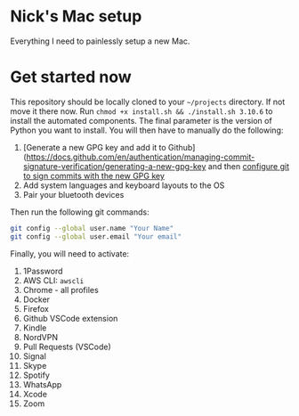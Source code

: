 # Nick's Mac setup

Everything I need to painlessly setup a new Mac.

# Get started now

This repository should be locally cloned to your `~/projects` directory. If not move it
there now. Run `chmod +x install.sh && ./install.sh 3.10.6` to install the automated
components. The final parameter is the version of Python you want to install. You will
then have to manually do the following:

1. [Generate a new GPG key and add it to
   Github](https://docs.github.com/en/authentication/managing-commit-signature-verification/generating-a-new-gpg-key
   and then
   [configure git to sign commits with the new GPG key](https://docs.github.com/en/authentication/managing-commit-signature-verification/telling-git-about-your-signing-key)
1. Add system languages and keyboard layouts to the OS
1. Pair your bluetooth devices

Then run the following git commands:

```bash
git config --global user.name "Your Name"
git config --global user.email "Your email"
```

Finally, you will need to activate:

1. 1Password
1. AWS CLI: `awscli`
1. Chrome - all profiles
1. Docker
1. Firefox
1. Github VSCode extension
1. Kindle
1. NordVPN
1. Pull Requests (VSCode)
1. Signal
1. Skype
1. Spotify
1. WhatsApp
1. Xcode
1. Zoom

